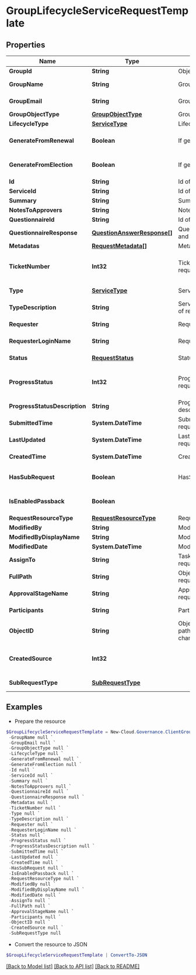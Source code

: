 # GroupLifecycleServiceRequestTemplate
## Properties

Name | Type | Description | Notes
------------ | ------------- | ------------- | -------------
**GroupId** | **String** | Object ID | [optional] 
**GroupName** | **String** | Group name | [optional] [readonly] 
**GroupEmail** | **String** | Group e-mail address | [optional] [readonly] 
**GroupObjectType** | [**GroupObjectType**](GroupObjectType.md) | Group type | [optional] 
**LifecycleType** | [**ServiceType**](ServiceType.md) | Lifecycle type | [optional] 
**GenerateFromRenewal** | **Boolean** | If generate from renewal | [optional] [default to $false]
**GenerateFromElection** | **Boolean** | If generate from election | [optional] [default to $false]
**Id** | **String** | Id of request. | [optional] 
**ServiceId** | **String** | Id of service. | [optional] 
**Summary** | **String** | Summary of request. | [optional] 
**NotesToApprovers** | **String** | Notes to approvers. | [optional] 
**QuestionnaireId** | **String** | Id of questionnaire | [optional] 
**QuestionnaireResponse** | [**QuestionAnswerResponse[]**](QuestionAnswerResponse.md) | Questionnaire question and answer of request. | [optional] 
**Metadatas** | [**RequestMetadata[]**](RequestMetadata.md) | Metadata of request. | [optional] 
**TicketNumber** | **Int32** | Ticket number of request. | [optional] [readonly] [default to 0]
**Type** | [**ServiceType**](ServiceType.md) | Service type of request. | [optional] [readonly] 
**TypeDescription** | **String** | Service type description of request. | [optional] [readonly] 
**Requester** | **String** | Requester display name. | [optional] [readonly] 
**RequesterLoginName** | **String** | Requester login name. | [optional] [readonly] 
**Status** | [**RequestStatus**](RequestStatus.md) | Status of request. | [optional] [readonly] 
**ProgressStatus** | **Int32** | Progress status of request. | [optional] [readonly] [default to 0]
**ProgressStatusDescription** | **String** | Progress status description of request. | [optional] [readonly] 
**SubmittedTime** | **System.DateTime** | Submitted time of request. | [optional] [readonly] 
**LastUpdated** | **System.DateTime** | Last updated time of request. | [optional] [readonly] 
**CreatedTime** | **System.DateTime** | Created time of request. | [optional] [readonly] 
**HasSubRequest** | **Boolean** | HasSubRequest | [optional] [default to $false]
**IsEnabledPassback** | **Boolean** |  | [optional] [default to $false]
**RequestResourceType** | [**RequestResourceType**](RequestResourceType.md) | RequestResourceType | [optional] 
**ModifiedBy** | **String** | ModifiedBy | [optional] 
**ModifiedByDisplayName** | **String** | ModifiedByDisplayName | [optional] 
**ModifiedDate** | **System.DateTime** | ModifiedDate | [optional] 
**AssignTo** | **String** | Task assignee of request. | [optional] [readonly] 
**FullPath** | **String** | Object full path of request. | [optional] [readonly] 
**ApprovalStageName** | **String** | Approval stage name of request. | [optional] [readonly] 
**Participants** | **String** | Participants of request. | [optional] [readonly] 
**ObjectID** | **String** | Object full path/email/private channel of request. | [optional] [readonly] 
**CreatedSource** | **Int32** |  | [optional] [readonly] [default to 0]
**SubRequestType** | [**SubRequestType**](SubRequestType.md) |  | [optional] [readonly] 

## Examples

- Prepare the resource
```powershell
$GroupLifecycleServiceRequestTemplate = New-Cloud.Governance.ClientGroupLifecycleServiceRequestTemplate  -GroupId null `
 -GroupName null `
 -GroupEmail null `
 -GroupObjectType null `
 -LifecycleType null `
 -GenerateFromRenewal null `
 -GenerateFromElection null `
 -Id null `
 -ServiceId null `
 -Summary null `
 -NotesToApprovers null `
 -QuestionnaireId null `
 -QuestionnaireResponse null `
 -Metadatas null `
 -TicketNumber null `
 -Type null `
 -TypeDescription null `
 -Requester null `
 -RequesterLoginName null `
 -Status null `
 -ProgressStatus null `
 -ProgressStatusDescription null `
 -SubmittedTime null `
 -LastUpdated null `
 -CreatedTime null `
 -HasSubRequest null `
 -IsEnabledPassback null `
 -RequestResourceType null `
 -ModifiedBy null `
 -ModifiedByDisplayName null `
 -ModifiedDate null `
 -AssignTo null `
 -FullPath null `
 -ApprovalStageName null `
 -Participants null `
 -ObjectID null `
 -CreatedSource null `
 -SubRequestType null
```

- Convert the resource to JSON
```powershell
$GroupLifecycleServiceRequestTemplate | ConvertTo-JSON
```

[[Back to Model list]](../README.md#documentation-for-models) [[Back to API list]](../README.md#documentation-for-api-endpoints) [[Back to README]](../README.md)

